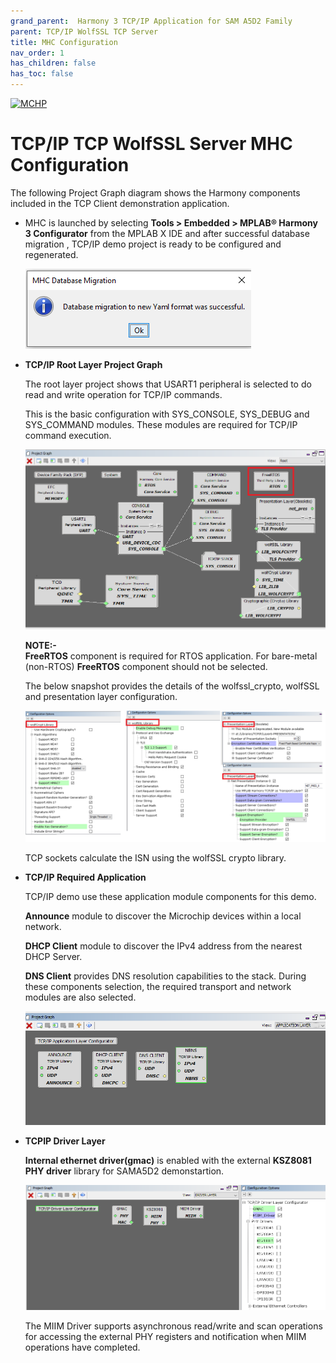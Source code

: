 ```yaml
---
grand_parent:  Harmony 3 TCP/IP Application for SAM A5D2 Family
parent: TCP/IP WolfSSL TCP Server
title: MHC Configuration
nav_order: 1
has_children: false
has_toc: false
---
```

[![MCHP](https://www.microchip.com/ResourcePackages/Microchip/assets/dist/images/logo.png)](https://www.microchip.com)

# TCP/IP TCP WolfSSL Server MHC Configuration

The following Project Graph diagram shows the Harmony components included in the TCP Client demonstration application.

* MHC is launched by selecting **Tools > Embedded > MPLAB® Harmony 3 Configurator** from the MPLAB X IDE and after successful database migration , TCP/IP demo project is ready to be configured and regenerated.

    ![tcpip_sama5d2_project](images/database_migration_successful.png)

* **TCP/IP Root Layer Project Graph**

  The root layer project shows that USART1 peripheral is selected to do read and write operation for TCP/IP commands.

  This is the basic configuration with SYS_CONSOLE, SYS_DEBUG and SYS_COMMAND modules. These modules are required for TCP/IP command execution.

  ![tcpip_sama5d2_project](images/tcpip_default_required_wolfssl_root.png)

  **NOTE:-**  
  **FreeRTOS** component is required for RTOS application. For bare-metal (non-RTOS) **FreeRTOS** component should not be selected.

  The below snapshot provides the details of the wolfssl_crypto, wolfSSL and presentation layer configuration.

   ![tcpip_sama5d2_project](images/wolfssl_demo_required_configuration.png)

   TCP sockets calculate the ISN using the wolfSSL crypto library.

* **TCP/IP Required Application**

  TCP/IP demo use these application module components for this demo. 
  
  **Announce** module to discover the Microchip devices within a local network.
  
  **DHCP Client** module to discover the IPv4 address from the nearest DHCP Server.
  
  **DNS Client** provides DNS resolution capabilities to the stack.  During these components selection, the required transport and network modules are also selected.

    ![tcpip_wolfssl_tcp_client_project](images/tcpip_tcp_a5d2_app.png)

* **TCPIP Driver Layer** 

  **Internal ethernet driver(gmac)** is enabled with the external **KSZ8081 PHY driver** library for SAMA5D2 demonstartion. 

    ![tcpip_sama5d2_project](images/tcpip_driver_component.png)

  
  The MIIM Driver supports asynchronous read/write and scan operations for accessing the external PHY registers and notification when MIIM operations have completed.


